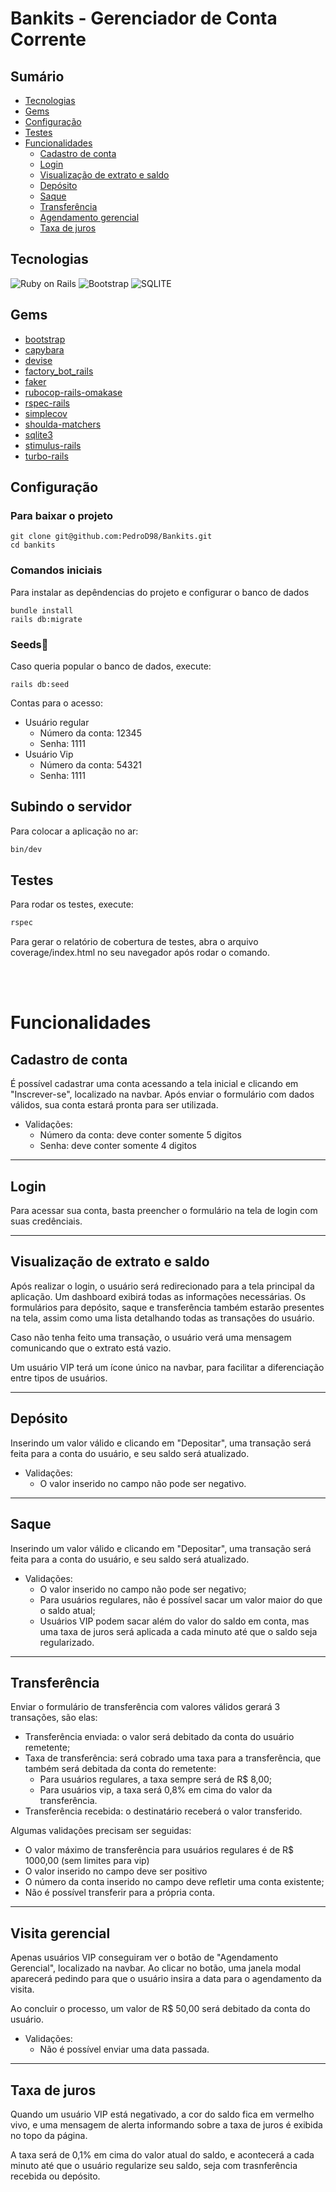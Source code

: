 # Bankits - Gerenciador de Conta Corrente

## Sumário

- [Tecnologias](#tecnologias)
- [Gems](#gems)
- [Configuração](#configuração)
- [Testes](#testes)
- [Funcionalidades](#funcionalidades)
  - [Cadastro de conta](#cadastro-de-conta)
  - [Login](#login)
  - [Visualização de extrato e saldo](#visualização-de-extrato-e-saldo)
  - [Depósito](#depósito)
  - [Saque](#saque)
  - [Transferência](#transferência)
  - [Agendamento gerencial](#visita-gerencial)
  - [Taxa de juros](#taxa-de-juros)
  
## Tecnologias

![Ruby on Rails](https://img.shields.io/badge/Ruby%20on%20Rails-D30001.svg?style=for-the-badge&logo=Ruby-on-Rails&logoColor=white)
![Bootstrap](https://img.shields.io/badge/Bootstrap-7952B3.svg?style=for-the-badge&logo=Bootstrap&logoColor=white)
![SQLITE](https://img.shields.io/badge/SQLite-003B57.svg?style=for-the-badge&logo=SQLite&logoColor=white)

## Gems

- [bootstrap](https://github.com/twbs/bootstrap-rubygem)
- [capybara](https://github.com/teamcapybara/capybara)
- [devise](https://github.com/heartcombo/devise)
- [factory_bot_rails](https://github.com/thoughtbot/factory_bot_rails)
- [faker](https://github.com/faker-ruby/faker)
- [rubocop-rails-omakase](https://github.com/rubocop/rubocop-rails)
- [rspec-rails](https://github.com/rspec/rspec-rails)
- [simplecov](https://github.com/simplecov-ruby/simplecov)
- [shoulda-matchers](https://github.com/thoughtbot/shoulda-matchers)
- [sqlite3](https://github.com/sparklemotion/sqlite3-ruby)
- [stimulus-rails](https://github.com/hotwired/stimulus-rails)
- [turbo-rails](https://github.com/hotwired/turbo-rails)



## Configuração

### Para baixar o projeto

```
git clone git@github.com:PedroD98/Bankits.git
cd bankits
```
### Comandos iniciais
Para instalar as depêndencias do projeto e configurar o banco de dados

```
bundle install
rails db:migrate
```

### Seeds🌱
Caso queria popular o banco de dados, execute:

```
rails db:seed
```
Contas para o acesso:
- Usuário regular
  - Número da conta: 12345
  - Senha: 1111
- Usuário Vip
  - Número da conta: 54321
  - Senha: 1111

## Subindo o servidor
Para colocar a aplicação no ar:
```sh
bin/dev
```

## Testes

Para rodar os testes, execute:

```sh
rspec
```
Para gerar o relatório de cobertura de testes, abra o arquivo coverage/index.html no seu navegador após rodar o comando.

<br>
<br>

# Funcionalidades

## Cadastro de conta
É possível cadastrar uma conta acessando a tela inicial e clicando em "Inscrever-se", localizado na navbar. Após enviar o formulário com dados válidos, sua conta estará pronta para ser utilizada.

- Validações:
   - Número da conta: deve conter somente 5 digitos
   - Senha: deve conter somente 4 digitos

***

## Login
Para acessar sua conta, basta preencher o formulário na tela de login com suas credênciais.


***


## Visualização de extrato e saldo

Após realizar o login, o usuário será redirecionado para a tela principal da aplicação. Um dashboard exibirá todas as informações necessárias. Os formulários para depósito, saque e transferência também estarão presentes na tela, assim como uma lista detalhando todas as transações do usuário.

Caso não tenha feito uma transação, o usuário verá uma mensagem comunicando que o extrato está vazio.

Um usuário VIP terá um ícone único na navbar, para facilitar a diferenciação entre tipos de usuários.

***

## Depósito
Inserindo um valor válido e clicando em "Depositar", uma transação será feita para a conta do usuário, e seu saldo será atualizado.
- Validações:
   - O valor inserido no campo não pode ser negativo.

***

## Saque

Inserindo um valor válido e clicando em "Depositar", uma transação será feita para a conta do usuário, e seu saldo será atualizado.
- Validações:
   - O valor inserido no campo não pode ser negativo;
   - Para usuários regulares, não é possível sacar um valor maior do que o saldo atual;
   - Usuários VIP podem sacar além do valor do saldo em conta, mas uma taxa de juros será aplicada a cada minuto até que o saldo seja regularizado.
 
***


## Transferência

Enviar o formulário de transferência com valores válidos gerará 3 transações, são elas:
- Transferência enviada: o valor será debitado da conta do usuário remetente;
- Taxa de transferência: será cobrado uma taxa para a transferência, que também será debitada da conta do remetente:
  - Para usuários regulares, a taxa sempre será de R$ 8,00;
  - Para usuários vip, a taxa será 0,8% em cima do valor da transferência.
- Transferência recebida: o destinatário receberá o valor transferido.

Algumas validações precisam ser seguidas:
- O valor máximo de transferência para usuários regulares é de R$ 1000,00 (sem limites para vip)
- O valor inserido no campo deve ser positivo
- O número da conta inserido no campo deve refletir uma conta existente;
- Não é possível transferir para a própria conta.

***


## Visita gerencial
Apenas usuários VIP conseguiram ver o botão de "Agendamento Gerencial", localizado na navbar. Ao clicar no botão, uma janela modal aparecerá pedindo para que o usuário insira a data para o agendamento da visita.

Ao concluir o processo, um valor de R$ 50,00 será debitado da conta do usuário.

- Validações:
  - Não é possível enviar uma data passada.

***

## Taxa de juros
Quando um usuário VIP está negativado, a cor do saldo fica em vermelho vivo, e uma mensagem de alerta informando sobre a taxa de juros é exibida no topo da página.

A taxa será de 0,1% em cima do valor atual do saldo, e acontecerá a cada minuto até que o usuário regularize seu saldo, seja com trasnferência recebida ou depósito.

